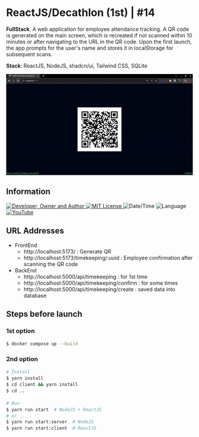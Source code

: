 # ReactJS/Decathlon (1st) | #14
**FullStack**. A web application for employee attendance tracking. A QR code is generated on the main screen, which is recreated if not scanned within 10 minutes or after navigating to the URL in the QR code. Upon the first launch, the app prompts for the user's name and stores it in localStorage for subsequent scans.

**Stack**: ReactJS, NodeJS, shadcn/ui, Tailwind CSS, SQLite

![](result.gif)

## Information
<div id="information" align="left">
  <a href="https://github.com/MoguchiyDD" target="_blank">
    <img alt="Developer, Owner and Author" src="https://img.shields.io/badge/Developer,%20Owner%20and%20Author-МогучийДД%20(MoguchiyDD)-FF4F1E?style=for-the-badge" />
  </a>
  <a href="../../../LICENSE" target="_blank">
    <img alt="MIT License" src="https://img.shields.io/badge/License-MIT%20License-6A1B9A?style=for-the-badge" />
  </a>
  <img alt="Date/Time" src="https://img.shields.io/badge/Date/Time-~1 Day-F9A825?style=for-the-badge" />
  <img alt="Language" src="https://img.shields.io/badge/Language-Russian-00897b?style=for-the-badge" />
  <a href="https://youtu.be/RSvTujLqpk8" target="_blank">
    <img alt="YouTube" src="https://img.shields.io/badge/Result-YouTube-FF0000?style=for-the-badge" />
  </a>
</div>

## URL Addresses
- FrontEnd
  - http://localhost:5173/ : Generate QR
  - http://localhost:5173/timekeeping/:uuid : Employee confirmation after scanning the QR code
- BackEnd
  - http://localhost:5000/api/timekeeping : for 1st time
  - http://localhost:5000/api/timekeeping/confirm : for some times
  - http://localhost:5000/api/timekeeping/create : saved data into database

## Steps before launch
### 1st option
```bash
$ docker compose up --build
```

### 2nd option
```bash
# Install
$ yarn install
$ cd client && yarn install
$ cd ..

# Run
$ yarn run start  # NodeJS + ReactJS
# or ...
$ yarn run start:server  # NodeJS
$ yarn run start:client  # ReactJS
```
